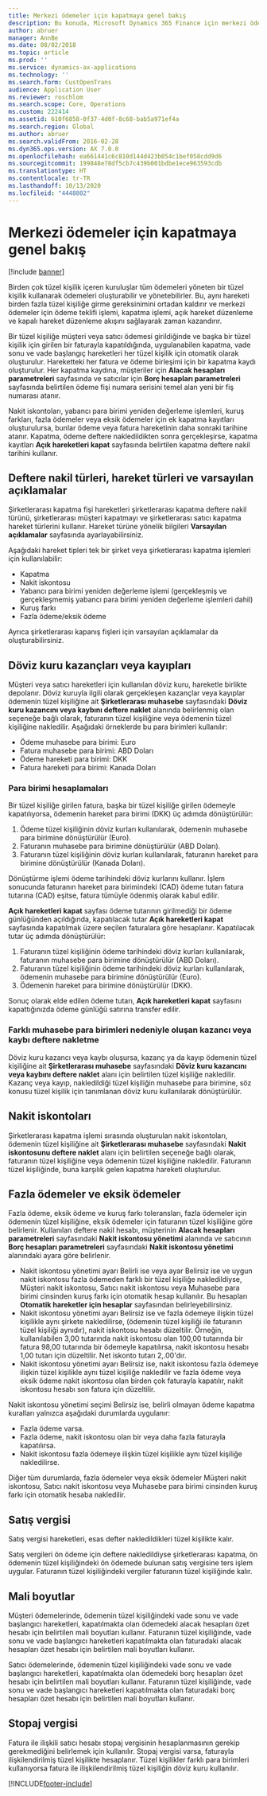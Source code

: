 ```yaml
---
title: Merkezi ödemeler için kapatmaya genel bakış
description: Bu konuda, Microsoft Dynamics 365 Finance için merkezi ödemelerin kapatılması açıklanmaktadır.
author: abruer
manager: AnnBe
ms.date: 08/02/2018
ms.topic: article
ms.prod: ''
ms.service: dynamics-ax-applications
ms.technology: ''
ms.search.form: CustOpenTrans
audience: Application User
ms.reviewer: roschlom
ms.search.scope: Core, Operations
ms.custom: 222414
ms.assetid: 610f6858-0f37-4d0f-8c68-bab5a971ef4a
ms.search.region: Global
ms.author: abruer
ms.search.validFrom: 2016-02-28
ms.dyn365.ops.version: AX 7.0.0
ms.openlocfilehash: ea661441c6c810d144d423b054c1bef058cdd9d6
ms.sourcegitcommit: 199848e78df5cb7c439b001bdbe1ece963593cdb
ms.translationtype: HT
ms.contentlocale: tr-TR
ms.lasthandoff: 10/13/2020
ms.locfileid: "4448802"
---
```

# <a name="settlement-overview-for-centralized-payments"></a>Merkezi ödemeler için kapatmaya genel bakış

[!include [banner](../includes/banner.md)]

Birden çok tüzel kişilik içeren kuruluşlar tüm ödemeleri yöneten bir tüzel kişilik kullanarak ödemeleri oluşturabilir ve yönetebilirler. Bu, aynı hareketi birden fazla tüzel kişiliğe girme gereksinimini ortadan kaldırır ve merkezi ödemeler için ödeme teklifi işlemi, kapatma işlemi, açık hareket düzenleme ve kapalı hareket düzenleme akışını sağlayarak zaman kazandırır. 

Bir tüzel kişiliğe müşteri veya satıcı ödemesi girildiğinde ve başka bir tüzel kişilik için girilen bir faturayla kapatıldığında, uygulanabilen kapatma, vade sonu ve vade başlangıç hareketleri her tüzel kişilik için otomatik olarak oluşturulur. Hareketteki her fatura ve ödeme birleşimi için bir kapatma kaydı oluşturulur. Her kapatma kaydına, müşteriler için **Alacak hesapları parametreleri** sayfasında ve satıcılar için **Borç hesapları parametreleri** sayfasında belirtilen ödeme fişi numara serisini temel alan yeni bir fiş numarası atanır. 

Nakit iskontoları, yabancı para birimi yeniden değerleme işlemleri, kuruş farkları, fazla ödemeler veya eksik ödemeler için ek kapatma kayıtları oluşturulursa, bunlar ödeme veya fatura hareketinin daha sonraki tarihine atanır. Kapatma, ödeme deftere nakledildikten sonra gerçekleşirse, kapatma kayıtları **Açık hareketleri kapat** sayfasında belirtilen kapatma deftere nakil tarihini kullanır.

## <a name="posting-types-transaction-types-and-default-descriptions"></a>Deftere nakil türleri, hareket türleri ve varsayılan açıklamalar

Şirketlerarası kapatma fişi hareketleri şirketlerarası kapatma deftere nakil türünü, şirketlerarası müşteri kapatmayı ve şirketlerarası satıcı kapatma hareket türlerini kullanır. Hareket türüne yönelik bilgileri **Varsayılan açıklamalar** sayfasında ayarlayabilirsiniz. 

Aşağıdaki hareket tipleri tek bir şirket veya şirketlerarası kapatma işlemleri için kullanılabilir:

-   Kapatma
-   Nakit iskontosu
-   Yabancı para birimi yeniden değerleme işlemi (gerçekleşmiş ve gerçekleşmemiş yabancı para birimi yeniden değerleme işlemleri dahil)
-   Kuruş farkı
-   Fazla ödeme/eksik ödeme

Ayrıca şirketlerarası kapanış fişleri için varsayılan açıklamalar da oluşturabilirsiniz.

## <a name="currency-exchange-gains-or-losses"></a>Döviz kuru kazançları veya kayıpları

Müşteri veya satıcı hareketleri için kullanılan döviz kuru, hareketle birlikte depolanır. Döviz kuruyla ilgili olarak gerçekleşen kazançlar veya kayıplar ödemenin tüzel kişiliğine ait **Şirketlerarası muhasebe** sayfasındaki **Döviz kuru kazancını veya kaybını deftere naklet** alanında belirlenmiş olan seçeneğe bağlı olarak, faturanın tüzel kişiliğine veya ödemenin tüzel kişiliğine nakledilir. Aşağıdaki örneklerde bu para birimleri kullanılır:
-   Ödeme muhasebe para birimi: Euro
-   Fatura muhasebe para birimi: ABD Doları
-   Ödeme hareketi para birimi: DKK
-   Fatura hareketi para birimi: Kanada Doları

### <a name="currency-calculations"></a>Para birimi hesaplamaları

Bir tüzel kişiliğe girilen fatura, başka bir tüzel kişiliğe girilen ödemeyle kapatılıyorsa, ödemenin hareket para birimi (DKK) üç adımda dönüştürülür:
1.  Ödeme tüzel kişiliğinin döviz kurları kullanılarak, ödemenin muhasebe para birimine dönüştürülür (Euro).
2.  Faturanın muhasebe para birimine dönüştürülür (ABD Doları).
3.  Faturanın tüzel kişiliğinin döviz kurları kullanılarak, faturanın hareket para birimine dönüştürülür (Kanada Doları).

Dönüştürme işlemi ödeme tarihindeki döviz kurlarını kullanır. İşlem sonucunda faturanın hareket para birimindeki (CAD) ödeme tutarı fatura tutarına (CAD) eşitse, fatura tümüyle ödenmiş olarak kabul edilir. 

**Açık hareketleri kapat** sayfası ödeme tutarının girilmediği bir ödeme günlüğünden açıldığında, kapatılacak tutar **Açık hareketleri kapat** sayfasında kapatılmak üzere seçilen faturalara göre hesaplanır. Kapatılacak tutar üç adımda dönüştürülür:
1.  Faturanın tüzel kişiliğinin ödeme tarihindeki döviz kurları kullanılarak, faturanın muhasebe para birimine dönüştürülür (ABD Doları).
2.  Faturanın tüzel kişiliğinin ödeme tarihindeki döviz kurları kullanılarak, ödemenin muhasebe para birimine dönüştürülür (Euro).
3.  Ödemenin hareket para birimine dönüştürülür (DKK).

Sonuç olarak elde edilen ödeme tutarı, **Açık hareketleri kapat** sayfasını kapattığınızda ödeme günlüğü satırına transfer edilir.

### <a name="posting-for-gain-or-loss-because-of-different-accounting-currencies"></a>Farklı muhasebe para birimleri nedeniyle oluşan kazancı veya kaybı deftere nakletme

Döviz kuru kazancı veya kaybı oluşursa, kazanç ya da kayıp ödemenin tüzel kişiliğine ait **Şirketlerarası muhasebe** sayfasındaki **Döviz kuru kazancını veya kaybını deftere naklet** alanı için belirtilen tüzel kişiliğe nakledilir. Kazanç veya kayıp, nakledildiği tüzel kişiliğin muhasebe para birimine, söz konusu tüzel kişilik için tanımlanan döviz kuru kullanılarak dönüştürülür.

## <a name="cash-discounts"></a>Nakit iskontoları

Şirketlerarası kapatma işlemi sırasında oluşturulan nakit iskontoları, ödemenin tüzel kişiliğine ait **Şirketlerarası muhasebe** sayfasındaki **Nakit iskontosunu deftere naklet** alanı için belirtilen seçeneğe bağlı olarak, faturanın tüzel kişiliğine veya ödemenin tüzel kişiliğine nakledilir. Faturanın tüzel kişiliğinde, buna karşılık gelen kapatma hareketi oluşturulur.

## <a name="overpayments-and-underpayments"></a>Fazla ödemeler ve eksik ödemeler

Fazla ödeme, eksik ödeme ve kuruş farkı toleransları, fazla ödemeler için ödemenin tüzel kişiliğine, eksik ödemeler için faturanın tüzel kişiliğine göre belirlenir. Kullanılan deftere nakil hesabı, müşterinin **Alacak hesapları parametreleri** sayfasındaki **Nakit iskontosu yönetimi** alanında ve satıcının **Borç hesapları parametreleri** sayfasındaki **Nakit iskontosu yönetimi** alanındaki ayara göre belirlenir.

-   Nakit iskontosu yönetimi ayarı Belirli ise veya ayar Belirsiz ise ve uygun nakit iskontosu fazla ödemeden farklı bir tüzel kişiliğe nakledildiyse, Müşteri nakit iskontosu, Satıcı nakit iskontosu veya Muhasebe para birimi cinsinden kuruş farkı için otomatik hesap kullanılır. Bu hesapları **Otomatik hareketler için hesaplar** sayfasından belirleyebilirsiniz.
-   Nakit iskontosu yönetimi ayarı Belirsiz ise ve fazla ödemeye ilişkin tüzel kişilikle aynı şirkete nakledilirse, (ödemenin tüzel kişiliği ile faturanın tüzel kişiliği aynıdır), nakit iskontosu hesabı düzeltilir. Örneğin, kullanılabilen 3,00 tutarında nakit iskontosu olan 100,00 tutarında bir fatura 98,00 tutarında bir ödemeyle kapatılırsa, nakit iskontosu hesabı 1,00 tutarı için düzeltilir. Net iskonto tutarı 2,.00'dır.
-   Nakit iskontosu yönetimi ayarı Belirsiz ise, nakit iskontosu fazla ödemeye ilişkin tüzel kişilikle aynı tüzel kişiliğe nakledilir ve fazla ödeme veya eksik ödeme nakit iskontosu olan birden çok faturayla kapatılır, nakit iskontosu hesabı son fatura için düzeltilir.

Nakit iskontosu yönetimi seçimi Belirsiz ise, belirli olmayan ödeme kapatma kuralları yalnızca aşağıdaki durumlarda uygulanır:
-   Fazla ödeme varsa.
-   Fazla ödeme, nakit iskontosu olan bir veya daha fazla faturayla kapatılırsa.
-   Nakit iskontosu fazla ödemeye ilişkin tüzel kişilikle aynı tüzel kişiliğe nakledilirse.

Diğer tüm durumlarda, fazla ödemeler veya eksik ödemeler Müşteri nakit iskontosu, Satıcı nakit iskontosu veya Muhasebe para birimi cinsinden kuruş farkı için otomatik hesaba nakledilir.

## <a name="sales-tax"></a>Satış vergisi
Satış vergisi hareketleri, esas defter nakledildikleri tüzel kişilikte kalır. 

Satış vergileri ön ödeme için deftere nakledildiyse şirketlerarası kapatma, ön ödemenin tüzel kişiliğindeki ön ödemede bulunan satış vergisine ters işlem uygular. Faturanın tüzel kişiliğindeki vergiler faturanın tüzel kişiliğinde kalır.

## <a name="financial-dimensions"></a>Mali boyutlar
Müşteri ödemelerinde, ödemenin tüzel kişiliğindeki vade sonu ve vade başlangıcı hareketleri, kapatılmakta olan ödemedeki alacak hesapları özet hesabı için belirtilen mali boyutları kullanır. Faturanın tüzel kişiliğinde, vade sonu ve vade başlangıcı hareketleri kapatılmakta olan faturadaki alacak hesapları özet hesabı için belirtilen mali boyutları kullanır. 

Satıcı ödemelerinde, ödemenin tüzel kişiliğindeki vade sonu ve vade başlangıcı hareketleri, kapatılmakta olan ödemedeki borç hesapları özet hesabı için belirtilen mali boyutları kullanır. Faturanın tüzel kişiliğinde, vade sonu ve vade başlangıcı hareketleri kapatılmakta olan faturadaki borç hesapları özet hesabı için belirtilen mali boyutları kullanır.

## <a name="withholding-tax"></a>Stopaj vergisi
Fatura ile ilişkili satıcı hesabı stopaj vergisinin hesaplanmasının gerekip gerekmediğini belirlemek için kullanılır. Stopaj vergisi varsa, faturayla ilişkilendirilmiş tüzel kişilikte hesaplanır. Tüzel kişilikler farklı para birimleri kullanıyorsa fatura ile ilişkilendirilmiş tüzel kişiliğin döviz kuru kullanılır.


[!INCLUDE[footer-include](../../includes/footer-banner.md)]